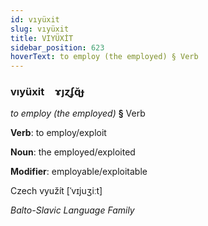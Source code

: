 ```yaml
---
id: vıyüxit
slug: vıyüxit
title: VIYÜXİT
sidebar_position: 623
hoverText: to employ (the employed) § Verb
---
```


### vıyüxit&emsp;<span kind="abugida">ɤȷɀʄɋ̆ɟ</span>

*to employ (the employed)* **§** Verb

**Verb**: to employ/exploit

**Noun**: the employed/exploited

**Modifier**: employable/exploitable

Czech využít [ˈvɪjuʒiːt]

*Balto-Slavic Language Family*